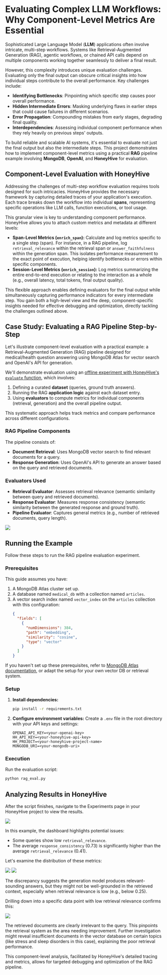 # Evaluating Complex LLM Workflows: Why Component-Level Metrics Are Essential

Sophisticated Large Language Model (**LLM**) applications often involve intricate, multi-step workflows. Systems like Retrieval-Augmented Generation (RAG), agentic workflows, or chained API calls depend on multiple components working together seamlessly to deliver a final result.

However, this complexity introduces unique evaluation challenges. Evaluating only the final output can obscure critical insights into how individual steps contribute to the overall performance. Key challenges include:

- **Identifying Bottlenecks**: Pinpointing which specific step causes poor overall performance.
- **Hidden Intermediate Errors**: Masking underlying flaws in earlier steps that could cause failures in different scenarios.
- **Error Propagation**: Compounding mistakes from early stages, degrading final quality.
- **Interdependencies**: Assessing individual component performance when they rely heavily on previous steps' outputs.

To build reliable and scalable AI systems, it's essential to evaluate not just the final output but also the intermediate steps. This project demonstrates how to implement component-level metrics using a practical **RAG** pipeline example involving **MongoDB**, **OpenAI**, and **HoneyHive** for evaluation.

## Component-Level Evaluation with HoneyHive

Addressing the challenges of multi-step workflow evaluation requires tools designed for such intricacies. HoneyHive provides the necessary framework by capturing detailed traces of your application's execution. Each trace breaks down the workflow into individual **spans**, representing specific operations like LLM calls, function executions, or tool usage.

This granular view is key to understanding component performance. HoneyHive allows you to attach custom metrics and metadata at different levels:

*   **Span-Level Metrics (`enrich_span`):** Calculate and log metrics specific to a single step (span). For instance, in a RAG pipeline, log `retrieval_relevance` within the retrieval span or `answer_faithfulness` within the generation span. This isolates performance measurement to the exact point of execution, helping identify bottlenecks or errors within specific components.
*   **Session-Level Metrics (`enrich_session`):** Log metrics summarizing the entire end-to-end execution or relating to the interaction as a whole (e.g., overall latency, total tokens, final output quality).

This flexible approach enables defining evaluators for the final output while simultaneously capturing performance indicators for every intermediate step. You gain both a high-level view and the deep, component-specific insights needed for effective debugging and optimization, directly tackling the challenges outlined above.

## Case Study: Evaluating a RAG Pipeline Step-by-Step

Let's illustrate component-level evaluation with a practical example: a Retrieval-Augmented Generation (RAG) pipeline designed for medical/health question answering using MongoDB Atlas for vector search and OpenAI's API for generation.

We'll demonstrate evaluation using an [offline experiment with HoneyHive's `evaluate` function](https://docs.honeyhive.ai/evaluation/introduction), which involves:
1.  Defining a curated **dataset** (queries, ground truth answers).
2.  Running the RAG **application logic** against each dataset entry.
3.  Using **evaluators** to compute metrics for individual components (retrieval, generation) and the overall pipeline output.

This systematic approach helps track metrics and compare performance across different configurations.

### RAG Pipeline Components

The pipeline consists of:

- **Document Retrieval**: Uses MongoDB vector search to find relevant documents for a query.
- **Response Generation**: Uses OpenAI's API to generate an answer based on the query and retrieved documents.

### Evaluators Used

- **Retrieval Evaluator**: Assesses retrieval relevance (semantic similarity between query and retrieved documents).
- **Response Evaluator**: Measures response consistency (semantic similarity between the generated response and ground truth).
- **Pipeline Evaluator**: Captures general metrics (e.g., number of retrieved documents, query length).

<Frame caption="Overview of the RAG Pipeline and Evaluation Points">
  <img src="images/multistep.png" />
</Frame>

## Running the Example

Follow these steps to run the RAG pipeline evaluation experiment.

### Prerequisites

This guide assumes you have:
1. A MongoDB Atlas cluster set up.
2. A database named `medical_db` with a collection named `articles`.
3. A vector search index named `vector_index` on the `articles` collection with this configuration:
   ```json
   {
     "fields": [
       {
         "numDimensions": 384,
         "path": "embedding",
         "similarity": "cosine",
         "type": "vector"
       }
     ]
   }
   ```
If you haven't set up these prerequisites, refer to [MongoDB Atlas documentation](https://www.mongodb.com/docs/atlas/getting-started/), or adapt the setup for your own vector DB or retrieval system.

### Setup

1.  **Install dependencies:**
    ```bash
    pip install -r requirements.txt
    ```

2.  **Configure environment variables:** Create a `.env` file in the root directory with your API keys and settings:
    ```dotenv
    OPENAI_API_KEY=<your-openai-key>
    HH_API_KEY=<your-honeyhive-api-key>
    HH_PROJECT=<your-honeyhive-project-name>
    MONGODB_URI=<your-mongodb-uri>
    ```

### Execution

Run the evaluation script:
```bash
python rag_eval.py
```

## Analyzing Results in HoneyHive

After the script finishes, navigate to the Experiments page in your HoneyHive project to view the results.

<Frame caption="The Experiments Dashboard in HoneyHive">
  <img src="images/multistep-dashboard.png" />
</Frame>

In this example, the dashboard highlights potential issues:

*   Some queries show low `retrieval_relevance`.
*   The average `response_consistency` (0.73) is significantly higher than the average `retrieval_relevance` (0.41).

Let's examine the distribution of these metrics:

<Frame caption="Response Consistency Distribution">
  <img src="images/consistency.png" />
</Frame>

<Frame caption="Retrieval Relevance Distribution">
  <img src="images/retrieval.png" />
</Frame>

The discrepancy suggests the generation model produces relevant-sounding answers, but they might not be well-grounded in the retrieved context, especially when retrieval relevance is low (e.g., below 0.25).

Drilling down into a specific data point with low retrieval relevance confirms this:

<Frame caption="Example of Low Retrieval Relevance Data Point">
  <img src="images/low_retrieval.png" />
</Frame>

The retrieved documents are clearly irrelevant to the query. This pinpoints the retrieval system as the area needing improvement. Further investigation might reveal insufficient documents in the vector database on certain topics (like stress and sleep disorders in this case), explaining the poor retrieval performance.

This component-level analysis, facilitated by HoneyHive's detailed tracing and metrics, allows for targeted debugging and optimization of the RAG pipeline.
